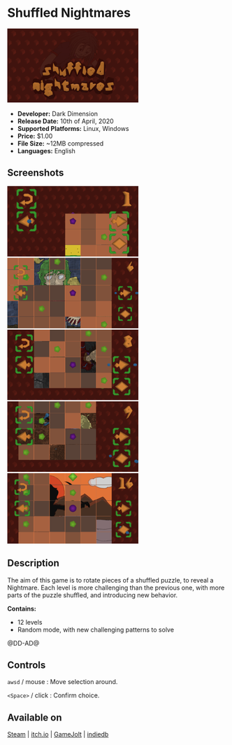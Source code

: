 # Shuffled Nightmares

![Shuffled Nightmares icon](../images/shuffled_nightmares/cover.png "Shuffled Nightmares cover")

* **Developer:** Dark Dimension
* **Release Date:** 10th of April, 2020
* **Supported Platforms:** Linux, Windows
* **Price:** $1.00
* **File Size:** ~12MB compressed
* **Languages:** English

## Screenshots

![Shuffled Nightmares screenshot 1](../images/shuffled_nightmares/screenshot_0.png "Screenshot 1")
![Shuffled Nightmares screenshot 2](../images/shuffled_nightmares/screenshot_1.png "Screenshot 2")
![Shuffled Nightmares screenshot 3](../images/shuffled_nightmares/screenshot_2.png "Screenshot 3")
![Shuffled Nightmares screenshot 4](../images/shuffled_nightmares/screenshot_3.png "Screenshot 4")
![Shuffled Nightmares screenshot 5](../images/shuffled_nightmares/screenshot_4.png "Screenshot 5")

## Description

The aim of this game is to rotate pieces of a shuffled puzzle, to reveal a Nightmare. Each level is more challenging than the previous one, with more parts of the puzzle shuffled, and introducing new behavior.

**Contains:**

* 12 levels
* Random mode, with new challenging patterns to solve

@DD-AD@

## Controls

`awsd` / mouse : Move selection around.

`<Space>` / click : Confirm choice.

## Available on

<a class="button" href="https://store.steampowered.com/app/1289510">Steam</a> |
<a class="button" href="https://darkdimension.itch.io/shuffled-nightmares">itch.io</a> |
<a class="button" href="https://gamejolt.com/games/shuffled_nightmares/484001">GameJolt</a> |
<a class="button" href="https://www.indiedb.com/games/shuffled-nightmares">indiedb</a>
